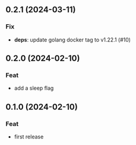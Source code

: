 ## 0.2.1 (2024-03-11)

### Fix

- **deps**: update golang docker tag to v1.22.1 (#10)

## 0.2.0 (2024-02-10)

### Feat

- add a sleep flag

## 0.1.0 (2024-02-10)

### Feat

- first release
